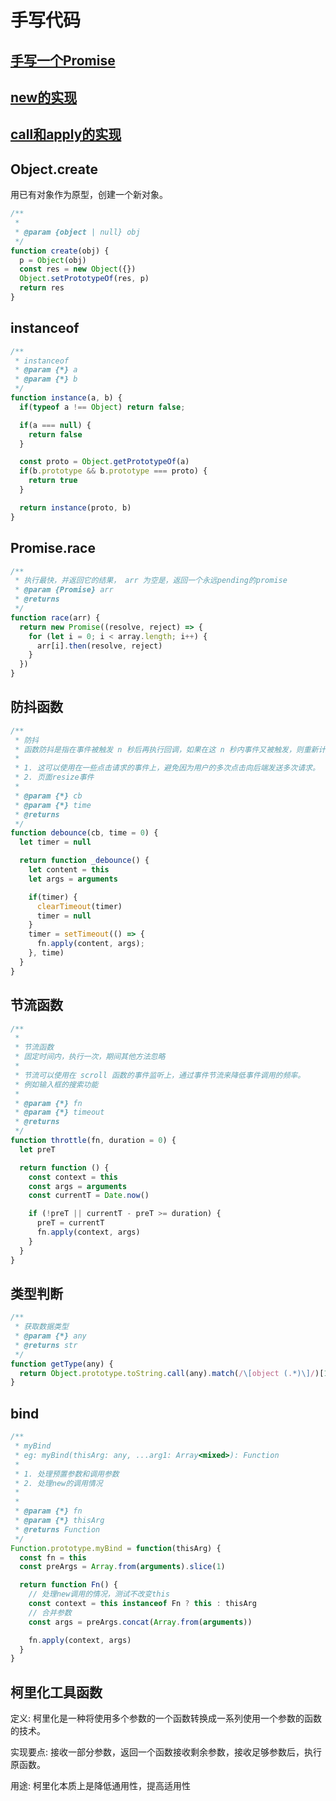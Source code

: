 # 手写代码

## [手写一个Promise](./Promise/MyPromise.js)

## [new的实现](./new的实现.md)

## [call和apply的实现](./call和apply的实现.md)

## Object.create

用已有对象作为原型，创建一个新对象。

```javascript
/**
 *
 * @param {object | null} obj
 */
function create(obj) {
  p = Object(obj)
  const res = new Object({})
  Object.setPrototypeOf(res, p)
  return res
}
```

## instanceof

```javascript
/**
 * instanceof
 * @param {*} a
 * @param {*} b
 */
function instance(a, b) {
  if(typeof a !== Object) return false;

  if(a === null) {
    return false
  }

  const proto = Object.getPrototypeOf(a)
  if(b.prototype && b.prototype === proto) {
    return true
  }

  return instance(proto, b)
}

```

## Promise.race

```javascript
/**
 * 执行最快，并返回它的结果， arr 为空是，返回一个永远pending的promise
 * @param {Promise} arr
 * @returns
 */
function race(arr) {
  return new Promise((resolve, reject) => {
    for (let i = 0; i < array.length; i++) {
      arr[i].then(resolve, reject)
    }
  })
}
```

## 防抖函数

```javascript
/**
 * 防抖
 * 函数防抖是指在事件被触发 n 秒后再执行回调，如果在这 n 秒内事件又被触发，则重新计时
 *
 * 1. 这可以使用在一些点击请求的事件上，避免因为用户的多次点击向后端发送多次请求。
 * 2. 页面resize事件
 *
 * @param {*} cb
 * @param {*} time
 * @returns
 */
function debounce(cb, time = 0) {
  let timer = null

  return function _debounce() {
    let content = this
    let args = arguments

    if(timer) {
      clearTimeout(timer)
      timer = null
    }
    timer = setTimeout(() => {
      fn.apply(content, args);
    }, time)
  }
}
```

## 节流函数

```javascript
/**
 *
 * 节流函数
 * 固定时间内，执行一次，期间其他方法忽略
 *
 * 节流可以使用在 scroll 函数的事件监听上，通过事件节流来降低事件调用的频率。
 * 例如输入框的搜索功能
 *
 * @param {*} fn
 * @param {*} timeout
 * @returns
 */
function throttle(fn, duration = 0) {
  let preT

  return function () {
    const context = this
    const args = arguments
    const currentT = Date.now()

    if (!preT || currentT - preT >= duration) {
      preT = currentT
      fn.apply(context, args)
    }
  }
}
```

## 类型判断


```javascript
/**
 * 获取数据类型
 * @param {*} any
 * @returns str
 */
function getType(any) {
  return Object.prototype.toString.call(any).match(/\[object (.*)\]/)[1].toLowerCase()
}
```

## bind

```javascript
/**
 * myBind
 * eg: myBind(thisArg: any, ...arg1: Array<mixed>): Function
 *
 * 1. 处理预置参数和调用参数
 * 2. 处理new的调用情况
 *
 *
 * @param {*} fn
 * @param {*} thisArg
 * @returns Function
 */
Function.prototype.myBind = function(thisArg) {
  const fn = this
  const preArgs = Array.from(arguments).slice(1)

  return function Fn() {
    // 处理new调用的情况，测试不改变this
    const context = this instanceof Fn ? this : thisArg
    // 合并参数
    const args = preArgs.concat(Array.from(arguments))

    fn.apply(context, args)
  }
}
```

## 柯里化工具函数

定义: 柯里化是一种将使用多个参数的一个函数转换成一系列使用一个参数的函数的技术。

实现要点: 接收一部分参数，返回一个函数接收剩余参数，接收足够参数后，执行原函数。

用途: 柯里化本质上是降低通用性，提高适用性
